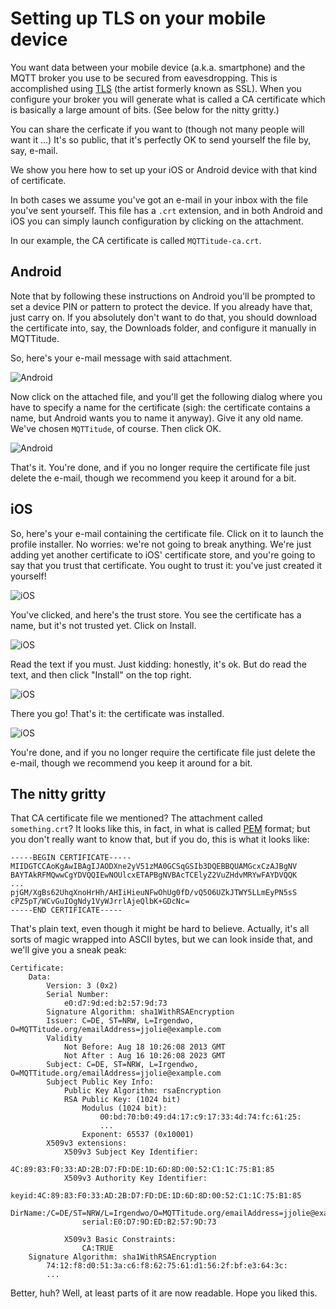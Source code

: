 # Setting up TLS on your mobile device

You want data between your mobile device (a.k.a. smartphone) and the MQTT broker you use to be secured from eavesdropping. This is accomplished using [TLS] (the artist formerly known as SSL). When you configure your broker you will generate what is called a CA certificate which is basically a large amount of bits. (See below for the nitty gritty.)



You can share the cerficate if you want to (though not many people will want it ...)
It's so public, that it's perfectly OK to send yourself the file by, say, e-mail.

We show you here how to set up your iOS or Android device with that kind of certificate.

In both cases we assume you've got an e-mail in your inbox with the file you've sent yourself. This file has a `.crt` extension, and in both Android and iOS you can simply launch configuration by clicking on the attachment.

In our example, the CA certificate is called `MQTTitude-ca.crt`.

## Android

Note that by following these instructions on Android you'll be prompted to set a device PIN or pattern to protect the device. If you already have that, just carry on. If you absolutely don't want to do that, you should download the certificate into, say, the Downloads folder, and configure it manually in MQTTitude.

So, here's your e-mail message with said attachment.

![Android](android-cert-01-mail.png)

Now click on the attached file, and you'll get the following dialog where you have to specify a name for the certificate (sigh: the certificate contains a name, but Android wants you to name it anyway). Give it any old name. We've chosen `MQTTitude`, of course. Then click OK.

![Android](android-cert-02-stor.png)

That's it. You're done, and if you no longer require the certificate file just delete the e-mail, though we recommend you keep it around for a bit.



## iOS

So, here's your e-mail containing the certificate file. Click on it to launch the profile installer. No worries: we're not going to break anything. We're just adding yet another certificate to iOS' certificate store, and you're going to say that you trust that certificate. You ought to trust it: you've just created it yourself!

![iOS](ios-cert-01-mail.png)

You've clicked, and here's the trust store. You see the certificate has a name, but it's not trusted yet. Click on Install.

![iOS](ios-cert-02-stor.png)

Read the text if you must. Just kidding: honestly, it's ok. But do read the text, and then click "Install" on the top right.

![iOS](ios-cert-03-stor.png)

There you go! That's it: the certificate was installed.

![iOS](ios-cert-04-stor.png)

You're done, and if you no longer require the certificate file just delete the e-mail, though we recommend you keep it around for a bit.

## The nitty gritty

That CA certificate file we mentioned? The attachment called `something.crt`?
It looks like this, in fact, in what is called [PEM] format; but you don't really want to know that, but if you do, this is what it looks like:

```
-----BEGIN CERTIFICATE-----
MIIDGTCCAoKgAwIBAgIJAODXne2yV51zMA0GCSqGSIb3DQEBBQUAMGcxCzAJBgNV
BAYTAkRFMQwwCgYDVQQIEwNOUlcxETAPBgNVBAcTCElyZ2VuZHdvMRYwFAYDVQQK
...
pjGM/XgBs62UhqXnoHrHh/AHIiHieuNFwOhUg0fD/vQ5O6UZkJTWY5LLmEyPN5sS
cPZ5pT/WCvGuIOgNdy1VyWJrrlAjeQlbK+GDcNc=
-----END CERTIFICATE-----
```

That's plain text, even though it might be hard to believe. Actually, it's all sorts of magic wrapped into ASCII bytes, but we can look inside that, and we'll give you a sneak peak:

```
Certificate:
    Data:
        Version: 3 (0x2)
        Serial Number:
            e0:d7:9d:ed:b2:57:9d:73
        Signature Algorithm: sha1WithRSAEncryption
        Issuer: C=DE, ST=NRW, L=Irgendwo, O=MQTTitude.org/emailAddress=jjolie@example.com
        Validity
            Not Before: Aug 18 10:26:08 2013 GMT
            Not After : Aug 16 10:26:08 2023 GMT
        Subject: C=DE, ST=NRW, L=Irgendwo, O=MQTTitude.org/emailAddress=jjolie@example.com
        Subject Public Key Info:
            Public Key Algorithm: rsaEncryption
            RSA Public Key: (1024 bit)
                Modulus (1024 bit):
                    00:bd:70:b0:49:d4:17:c9:17:33:4d:74:fc:61:25:
                    ...
                Exponent: 65537 (0x10001)
        X509v3 extensions:
            X509v3 Subject Key Identifier: 
                4C:89:83:F0:33:AD:2B:D7:FD:DE:1D:6D:8D:00:52:C1:1C:75:B1:85
            X509v3 Authority Key Identifier: 
                keyid:4C:89:83:F0:33:AD:2B:D7:FD:DE:1D:6D:8D:00:52:C1:1C:75:B1:85
                DirName:/C=DE/ST=NRW/L=Irgendwo/O=MQTTitude.org/emailAddress=jjolie@example.com
                serial:E0:D7:9D:ED:B2:57:9D:73

            X509v3 Basic Constraints: 
                CA:TRUE
    Signature Algorithm: sha1WithRSAEncryption
        74:12:f8:d0:51:3a:c6:f8:62:75:61:d1:56:2f:bf:e3:64:3c:
        ...
```

Better, huh? Well, at least parts of it are now readable. Hope you liked this.


  [TLS]: http://en.wikipedia.org/wiki/Transport_Layer_Security
  [PEM]: http://en.wikipedia.org/wiki/Privacy_Enhanced_Mail
